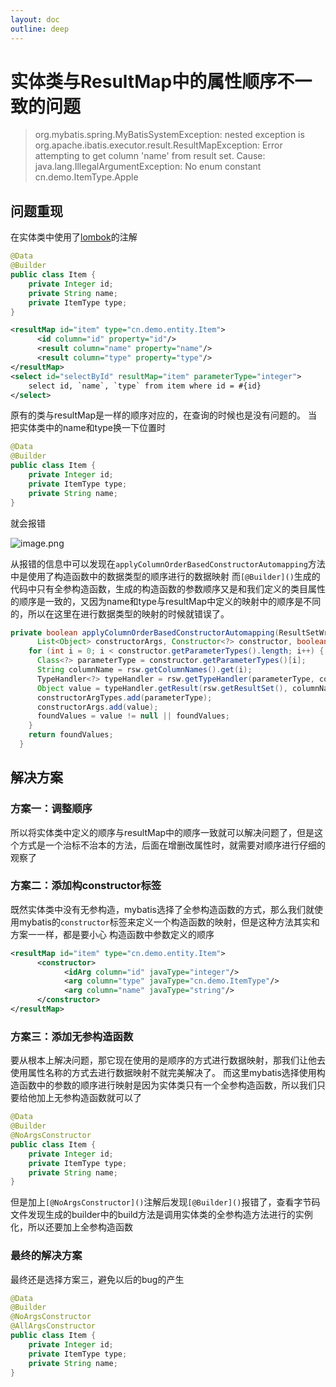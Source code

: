 ```yaml
---
layout: doc
outline: deep
---
```


# 实体类与ResultMap中的属性顺序不一致的问题

> org.mybatis.spring.MyBatisSystemException: nested exception is org.apache.ibatis.executor.result.ResultMapException: Error attempting to get column 'name' from result set.  Cause: java.lang.IllegalArgumentException: No enum constant cn.demo.ItemType.Apple

## 问题重现

在实体类中使用了[lombok](https://projectlombok.org/)的注解

```java
@Data
@Builder
public class Item {
    private Integer id;
    private String name;
    private ItemType type;
}
```

```xml
<resultMap id="item" type="cn.demo.entity.Item">
      <id column="id" property="id"/>
      <result column="name" property="name"/>
      <result column="type" property="type"/>
</resultMap>
<select id="selectById" resultMap="item" parameterType="integer">
    select id, `name`, `type` from item where id = #{id}
</select>
```

原有的类与resultMap是一样的顺序对应的，在查询的时候也是没有问题的。
当把实体类中的name和type换一下位置时

```java
@Data
@Builder
public class Item {
    private Integer id;
    private ItemType type;
    private String name;
}
```

就会报错

![image.png](/java/resultmap-1.png)

从报错的信息中可以发现在`applyColumnOrderBasedConstructorAutomapping`方法中是使用了构造函数中的数据类型的顺序进行的数据映射
而`[@Builder]()`生成的代码中只有全参构造函数，生成的构造函数的参数顺序又是和我们定义的类目属性的顺序是一致的，又因为name和type与resultMap中定义的映射中的顺序是不同的，所以在这里在进行数据类型的映射的时候就错误了。

```java
private boolean applyColumnOrderBasedConstructorAutomapping(ResultSetWrapper rsw, List<Class<?>> constructorArgTypes,
      List<Object> constructorArgs, Constructor<?> constructor, boolean foundValues) throws SQLException {
    for (int i = 0; i < constructor.getParameterTypes().length; i++) {
      Class<?> parameterType = constructor.getParameterTypes()[i];
      String columnName = rsw.getColumnNames().get(i);
      TypeHandler<?> typeHandler = rsw.getTypeHandler(parameterType, columnName);
      Object value = typeHandler.getResult(rsw.getResultSet(), columnName);
      constructorArgTypes.add(parameterType);
      constructorArgs.add(value);
      foundValues = value != null || foundValues;
    }
    return foundValues;
  }
```

## 解决方案

### 方案一：调整顺序

所以将实体类中定义的顺序与resultMap中的顺序一致就可以解决问题了，但是这个方式是一个治标不治本的方法，后面在增删改属性时，就需要对顺序进行仔细的观察了

### 方案二：添加构constructor标签

既然实体类中没有无参构造，mybatis选择了全参构造函数的方式，那么我们就使用mybatis的`constructor`标签来定义一个构造函数的映射，但是这种方法其实和方案一一样，都是要小心 构造函数中参数定义的顺序

```xml
<resultMap id="item" type="cn.demo.entity.Item">
      <constructor>
            <idArg column="id" javaType="integer"/>
            <arg column="type" javaType="cn.demo.ItemType"/>
            <arg column="name" javaType="string"/>
      </constructor>
</resultMap>
```

### 方案三：添加无参构造函数

要从根本上解决问题，那它现在使用的是顺序的方式进行数据映射，那我们让他去使用属性名称的方式去进行数据映射不就完美解决了。
而这里mybatis选择使用构造函数中的参数的顺序进行映射是因为实体类只有一个全参构造函数，所以我们只要给他加上无参构造函数就可以了

```java
@Data
@Builder
@NoArgsConstructor
public class Item {
    private Integer id;
    private ItemType type;
    private String name;
}
```

但是加上`[@NoArgsConstructor]()`注解后发现`[@Builder]()`报错了，查看字节码文件发现生成的builder中的build方法是调用实体类的全参构造方法进行的实例化，所以还要加上全参构造函数

### 最终的解决方案

最终还是选择方案三，避免以后的bug的产生

```java
@Data
@Builder
@NoArgsConstructor
@AllArgsConstructor
public class Item {
    private Integer id;
    private ItemType type;
    private String name;
}
```



